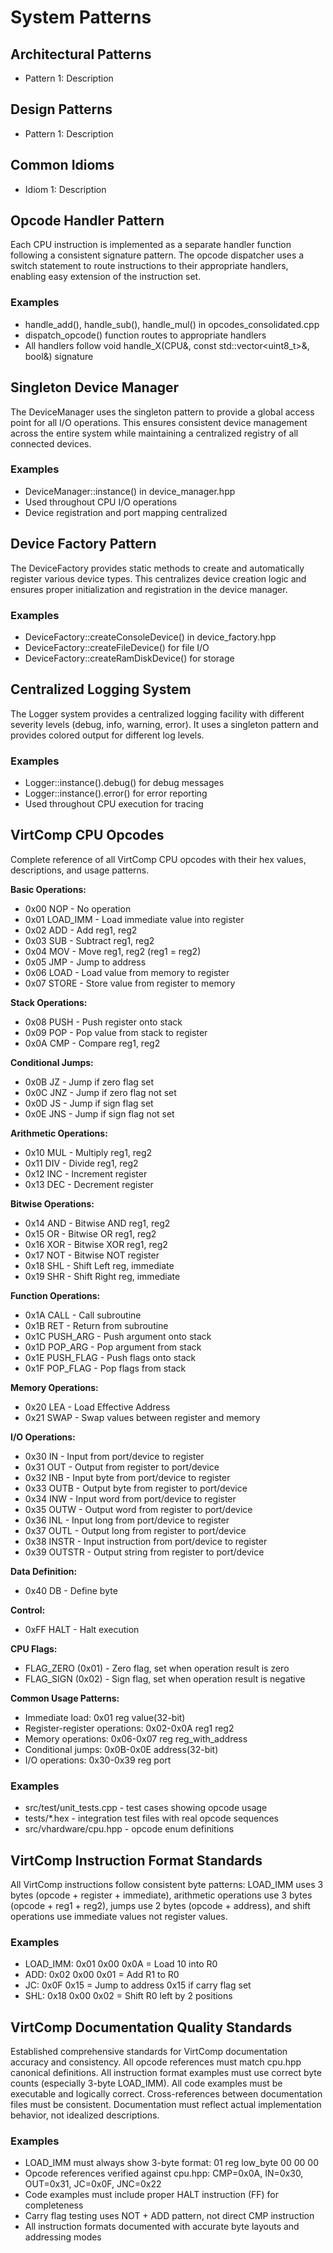 # System Patterns

## Architectural Patterns

- Pattern 1: Description

## Design Patterns

- Pattern 1: Description

## Common Idioms

- Idiom 1: Description

## Opcode Handler Pattern

Each CPU instruction is implemented as a separate handler function following a consistent signature pattern. The opcode dispatcher uses a switch statement to route instructions to their appropriate handlers, enabling easy extension of the instruction set.

### Examples

- handle_add(), handle_sub(), handle_mul() in opcodes_consolidated.cpp
- dispatch_opcode() function routes to appropriate handlers
- All handlers follow void handle_X(CPU&, const std::vector<uint8_t>&, bool&) signature


## Singleton Device Manager

The DeviceManager uses the singleton pattern to provide a global access point for all I/O operations. This ensures consistent device management across the entire system while maintaining a centralized registry of all connected devices.

### Examples

- DeviceManager::instance() in device_manager.hpp
- Used throughout CPU I/O operations
- Device registration and port mapping centralized


## Device Factory Pattern

The DeviceFactory provides static methods to create and automatically register various device types. This centralizes device creation logic and ensures proper initialization and registration in the device manager.

### Examples

- DeviceFactory::createConsoleDevice() in device_factory.hpp
- DeviceFactory::createFileDevice() for file I/O
- DeviceFactory::createRamDiskDevice() for storage


## Centralized Logging System

The Logger system provides a centralized logging facility with different severity levels (debug, info, warning, error). It uses a singleton pattern and provides colored output for different log levels.

### Examples

- Logger::instance().debug() for debug messages
- Logger::instance().error() for error reporting
- Used throughout CPU execution for tracing


## VirtComp CPU Opcodes

Complete reference of all VirtComp CPU opcodes with their hex values, descriptions, and usage patterns.

**Basic Operations:**
- 0x00 NOP - No operation
- 0x01 LOAD_IMM - Load immediate value into register
- 0x02 ADD - Add reg1, reg2
- 0x03 SUB - Subtract reg1, reg2
- 0x04 MOV - Move reg1, reg2 (reg1 = reg2)
- 0x05 JMP - Jump to address
- 0x06 LOAD - Load value from memory to register
- 0x07 STORE - Store value from register to memory

**Stack Operations:**
- 0x08 PUSH - Push register onto stack
- 0x09 POP - Pop value from stack to register
- 0x0A CMP - Compare reg1, reg2

**Conditional Jumps:**
- 0x0B JZ - Jump if zero flag set
- 0x0C JNZ - Jump if zero flag not set
- 0x0D JS - Jump if sign flag set
- 0x0E JNS - Jump if sign flag not set

**Arithmetic Operations:**
- 0x10 MUL - Multiply reg1, reg2
- 0x11 DIV - Divide reg1, reg2
- 0x12 INC - Increment register
- 0x13 DEC - Decrement register

**Bitwise Operations:**
- 0x14 AND - Bitwise AND reg1, reg2
- 0x15 OR - Bitwise OR reg1, reg2
- 0x16 XOR - Bitwise XOR reg1, reg2
- 0x17 NOT - Bitwise NOT register
- 0x18 SHL - Shift Left reg, immediate
- 0x19 SHR - Shift Right reg, immediate

**Function Operations:**
- 0x1A CALL - Call subroutine
- 0x1B RET - Return from subroutine
- 0x1C PUSH_ARG - Push argument onto stack
- 0x1D POP_ARG - Pop argument from stack
- 0x1E PUSH_FLAG - Push flags onto stack
- 0x1F POP_FLAG - Pop flags from stack

**Memory Operations:**
- 0x20 LEA - Load Effective Address
- 0x21 SWAP - Swap values between register and memory

**I/O Operations:**
- 0x30 IN - Input from port/device to register
- 0x31 OUT - Output from register to port/device
- 0x32 INB - Input byte from port/device to register
- 0x33 OUTB - Output byte from register to port/device
- 0x34 INW - Input word from port/device to register
- 0x35 OUTW - Output word from register to port/device
- 0x36 INL - Input long from port/device to register
- 0x37 OUTL - Output long from register to port/device
- 0x38 INSTR - Input instruction from port/device to register
- 0x39 OUTSTR - Output string from register to port/device

**Data Definition:**
- 0x40 DB - Define byte

**Control:**
- 0xFF HALT - Halt execution

**CPU Flags:**
- FLAG_ZERO (0x01) - Zero flag, set when operation result is zero
- FLAG_SIGN (0x02) - Sign flag, set when operation result is negative

**Common Usage Patterns:**
- Immediate load: 0x01 reg value(32-bit)
- Register-register operations: 0x02-0x0A reg1 reg2
- Memory operations: 0x06-0x07 reg reg_with_address
- Conditional jumps: 0x0B-0x0E address(32-bit)
- I/O operations: 0x30-0x39 reg port

### Examples

- src/test/unit_tests.cpp - test cases showing opcode usage
- tests/*.hex - integration test files with real opcode sequences
- src/vhardware/cpu.hpp - opcode enum definitions


## VirtComp Instruction Format Standards

All VirtComp instructions follow consistent byte patterns: LOAD_IMM uses 3 bytes (opcode + register + immediate), arithmetic operations use 3 bytes (opcode + reg1 + reg2), jumps use 2 bytes (opcode + address), and shift operations use immediate values not register values.

### Examples

- LOAD_IMM: 0x01 0x00 0x0A = Load 10 into R0
- ADD: 0x02 0x00 0x01 = Add R1 to R0
- JC: 0x0F 0x15 = Jump to address 0x15 if carry flag set
- SHL: 0x18 0x00 0x02 = Shift R0 left by 2 positions


## VirtComp Documentation Quality Standards

Established comprehensive standards for VirtComp documentation accuracy and consistency. All opcode references must match cpu.hpp canonical definitions. All instruction format examples must use correct byte counts (especially 3-byte LOAD_IMM). All code examples must be executable and logically correct. Cross-references between documentation files must be consistent. Documentation must reflect actual implementation behavior, not idealized descriptions.

### Examples

- LOAD_IMM must always show 3-byte format: 01 reg low_byte 00 00 00
- Opcode references verified against cpu.hpp: CMP=0x0A, IN=0x30, OUT=0x31, JC=0x0F, JNC=0x22
- Code examples must include proper HALT instruction (FF) for completeness
- Carry flag testing uses NOT + ADD pattern, not direct CMP instruction
- All instruction formats documented with accurate byte layouts and addressing modes
